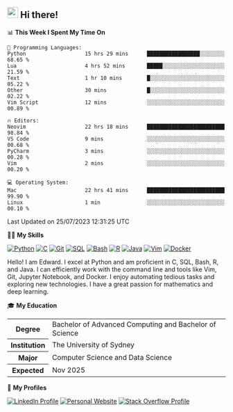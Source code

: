 ## <a href="#"><img src="https://media.giphy.com/media/hvRJCLFzcasrR4ia7z/giphy.gif" width="25px" height="25px"></a> Hi there!

<!--START_SECTION:waka-->
📊 **This Week I Spent My Time On** 

```text
💬 Programming Languages: 
Python                   15 hrs 29 mins      █████████████████░░░░░░░░   68.65 % 
Lua                      4 hrs 52 mins       █████░░░░░░░░░░░░░░░░░░░░   21.59 % 
Text                     1 hr 10 mins        █░░░░░░░░░░░░░░░░░░░░░░░░   05.22 % 
Other                    30 mins             █░░░░░░░░░░░░░░░░░░░░░░░░   02.22 % 
Vim Script               12 mins             ░░░░░░░░░░░░░░░░░░░░░░░░░   00.89 % 

🔥 Editors: 
Neovim                   22 hrs 18 mins      █████████████████████████   98.84 % 
VS Code                  9 mins              ░░░░░░░░░░░░░░░░░░░░░░░░░   00.68 % 
PyCharm                  3 mins              ░░░░░░░░░░░░░░░░░░░░░░░░░   00.28 % 
Vim                      2 mins              ░░░░░░░░░░░░░░░░░░░░░░░░░   00.20 % 

💻 Operating System: 
Mac                      22 hrs 41 mins      █████████████████████████   99.90 % 
Linux                    1 min               ░░░░░░░░░░░░░░░░░░░░░░░░░   00.10 % 
```


 Last Updated on 25/07/2023 12:31:25 UTC
<!--END_SECTION:waka-->

💪🏻 **My Skills**

[![Python](https://img.shields.io/badge/-Python-yellow?style=flat-square&logo=Python)](#)
[![C     ](https://img.shields.io/badge/-C-blue?style=flat-square&logo=C)](#)
[![Git   ](https://img.shields.io/badge/-Git-grey?style=flat-square&logo=Git)](#)
[![SQL   ](https://img.shields.io/badge/-SQL-grey?style=flat-square&logo=SQLite)](#)
[![Bash  ](https://img.shields.io/badge/-Bash-grey?style=flat-square&logo=GNU-Bash)](#)
[![R     ](https://img.shields.io/badge/-R-grey?style=flat-square&logo=R)](#)
[![Java  ](https://img.shields.io/badge/-Java-grey?style=flat-square&logo=OpenJDK)](#)
[![Vim   ](https://img.shields.io/badge/-Vim-grey?style=flat-square&logo=Vim)](#)
[![Docker](https://img.shields.io/badge/-Docker-grey?style=flat-square&logo=Docker)](#)

Hello! I am Edward. I excel at Python and am proficient in C, SQL, Bash, R, and
Java. I can efficiently work with the command line and tools like Vim, Git,
Jupyter Notebook, and Docker. I enjoy automating tedious tasks and exploring new
technologies. I have a great passion for mathematics and deep learning.

🎓 **My Education**

<table>
<tr>
    <th>Degree</th>
    <td>Bachelor of Advanced Computing and Bachelor of Science</td>
</tr>
<tr>
    <th>Institution</th>
    <td>The University of Sydney</td>
</tr>
<tr>
    <th>Major</th>
    <td>Computer Science and Data Science</td>
</tr>
<tr>
    <th>Expected</th>
    <td>Nov 2025</td>
</tr>
</table>

🔗 **My Profiles**

[![LinkedIn Profile](https://img.shields.io/badge/-LinkedIn-blue?style=social&logo=LinkedIn)](https://www.linkedin.com/in/edward-ji)
[![Personal Website](https://img.shields.io/badge/-Personal%20Website-blue?style=social&logo=Bootstrap)](https://edwardji.dev)
[![Stack Overflow Profile](https://img.shields.io/badge/-Stack%20Overflow-blue?style=social&logo=StackOverflow)](https://stackoverflow.com/users/11658924)
